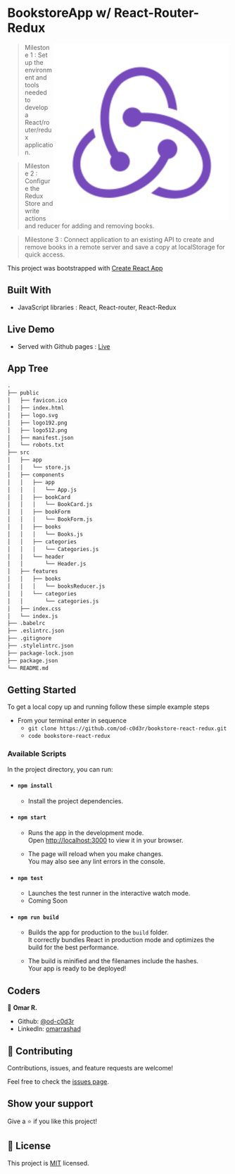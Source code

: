 # BookstoreApp w/ React-Router-Redux

<img align="right" src="./public/logo.svg" style="width:400px;">

> Milestone 1 : Set up the environment and tools needed to develop a React/router/redux application.

> Milestone 2 : Configure the Redux Store and write actions and reducer for adding and removing books.

> Milestone 3 : Connect application to an existing API to create and remove books in a remote server and save a copy at localStorage for quick access.

This project was bootstrapped with [Create React App](https://github.com/facebook/create-react-app)

## Built With

- JavaScript libraries : React, React-router, React-Redux

## Live Demo

- Served with Github pages : [Live](https://od-c0d3r.github.io/bookstore-react-redux/)

## App Tree

<!-- <img align="right" src="./public/screen_shot.gif" width="350px"> -->

```markdown
.
├── public
│   ├── favicon.ico
│   ├── index.html
│   ├── logo.svg
│   ├── logo192.png
│   ├── logo512.png
│   ├── manifest.json
│   └── robots.txt
├── src
│   ├── app
│   │   └── store.js
│   ├── components
│   │   ├── app
│   │   │   └── App.js
│   │   ├── bookCard
│   │   │   └── BookCard.js
│   │   ├── bookForm
│   │   │   └── BookForm.js
│   │   ├── books
│   │   │   └── Books.js
│   │   ├── categories
│   │   │   └── Categories.js
│   │   └── header
│   │       └── Header.js
│   ├── features
│   │   ├── books
│   │   │   └── booksReducer.js
│   │   └── categories
│   │       └── categories.js
│   ├── index.css
│   └── index.js
├── .babelrc
├── .eslintrc.json
├── .gitignore
├── .stylelintrc.json
├── package-lock.json
├── package.json
└── README.md
```

## Getting Started

To get a local copy up and running follow these simple example steps

- From your terminal enter in sequence 
  - `git clone https://github.com/od-c0d3r/bookstore-react-redux.git`
  - `code bookstore-react-redux`

### Available Scripts

In the project directory, you can run:

- #### `npm install`

  - Install the project dependencies.

- #### `npm start`

  - Runs the app in the development mode.\
Open [http://localhost:3000](http://localhost:3000) to view it in your browser.

  - The page will reload when you make changes.\
You may also see any lint errors in the console.

- #### `npm test`

  - Launches the test runner in the interactive watch mode. 
  - Coming Soon

- #### `npm run build`

  - Builds the app for production to the `build` folder.\
It correctly bundles React in production mode and optimizes the build for the best performance.

  - The build is minified and the filenames include the hashes.\
Your app is ready to be deployed!

## Coders

👤 **Omar R.**

- Github: [@od-c0d3r](https://github.com/od-c0d3r)
- LinkedIn: [omarrashad](https://linkedin.com/in/omarrashad)

## 🤝 Contributing

Contributions, issues, and feature requests are welcome!

Feel free to check the [issues page](../../issues/).

## Show your support

Give a ⭐️ if you like this project!

## 📝 License

This project is [MIT](./MIT.md) licensed.
